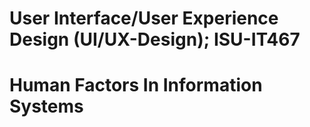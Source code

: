 # User Interface/User Experience Design (UI/UX-Design); ISU-IT467

# Human Factors In Information Systems
